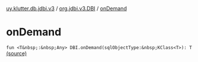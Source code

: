 [uy.klutter.db.jdbi.v3](../index.md) / [org.jdbi.v3.DBI](index.md) / [onDemand](.)


# onDemand
`fun <T&nbsp;:&nbsp;Any> DBI.onDemand(sqlObjectType:&nbsp;KClass<T>): T` [(source)](https://github.com/kohesive/klutter/blob/master/db-jdbi-v3-jdk8/src/main/kotlin/uy/klutter/db/jdbi/v3/Extensions.kt#L33)


